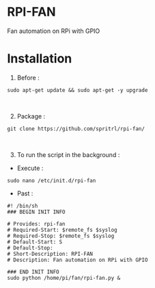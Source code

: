 # RPI-FAN
 Fan automation on RPi with GPIO
 
# Installation
1. Before : <br/>
```
sudo apt-get update && sudo apt-get -y upgrade
```
<br/>

2. Package :<br/>
```
git clone https://github.com/spritrl/rpi-fan/
```
<br/>

3. To run the script in the background :<br/>
* Execute :
```
sudo nano /etc/init.d/rpi-fan
```
* Past :

 ```
 #! /bin/sh
 ### BEGIN INIT INFO

 # Provides: rpi-fan
 # Required-Start: $remote_fs $syslog
 # Required-Stop: $remote_fs $syslog
 # Default-Start: S
 # Default-Stop: 
 # Short-Description: RPI-FAN
 # Description: Fan automation on RPi with GPIO

 ### END INIT INFO
 sudo python /home/pi/fan/rpi-fan.py &
 ```
